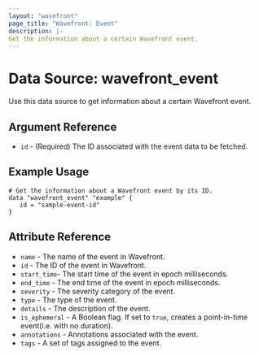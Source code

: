 ```yaml
---
layout: "wavefront"
page_title: "Wavefront: Event"
description: |-
Get the information about a certain Wavefront event.
---
```


# Data Source: wavefront_event

Use this data source to get information about a certain Wavefront event.

## Argument Reference
* `id` - (Required) The ID associated with the event data to be fetched.

## Example Usage

```hcl
# Get the information about a Wavefront event by its ID.
data "wavefront_event" "example" {
   id = "sample-event-id"
}
```

## Attribute Reference

* `name` - The name of the event in Wavefront.
* `id` - The ID of the event in Wavefront.
* `start_time`- The start time of the event in epoch milliseconds.
* `end_time` - The end time of the event in epoch milliseconds.
* `severity` - The severity category of the event.
* `type` - The type of the event.
* `details` - The description of the event.
* `is_ephemeral` - A Boolean flag. If set to `true`, creates a point-in-time event(i.e. with no duration).
* `annotations` - Annotations associated with the event.
* `tags` - A set of tags assigned to the event.
